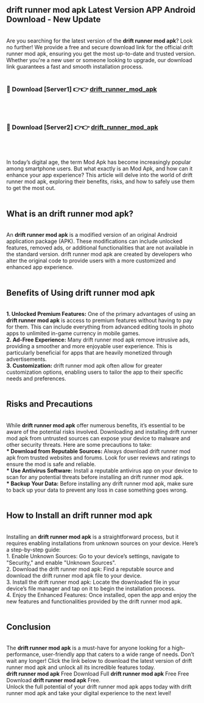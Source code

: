 ## drift runner mod apk Latest Version APP Android Download - New Update
<br>
Are you searching for the latest version of the <strong>drift runner mod apk</strong>? Look no further! We provide a free and secure download link for the official drift runner mod apk, ensuring you get the most up-to-date and trusted version. Whether you're a new user or someone looking to upgrade, our download link guarantees a fast and smooth installation process.
<br>
<br>
<h3>🔴 Download [Server1] 👉👉 <a href="https://modyolo.store/drift+runner+mod+apk">drift_runner_mod_apk</a></h3><br>
<br>
<h3>🔴 Download [Server2] 👉👉 <a href="https://modyolo.store/drift+runner+mod+apk">drift_runner_mod_apk</a></h3><br>
<br>
<br>
In today’s digital age, the term Mod Apk has become increasingly popular among smartphone users. But what exactly is an Mod Apk, and how can it enhance your app experience? This article will delve into the world of drift runner mod apk, exploring their benefits, risks, and how to safely use them to get the most out.
<br>
<br>
<h2>What is an drift runner mod apk?</h2>
<br>
An <strong>drift runner mod apk</strong> is a modified version of an original Android application package (APK). These modifications can include unlocked features, removed ads, or additional functionalities that are not available in the standard version. drift runner mod apk are created by developers who alter the original code to provide users with a more customized and enhanced app experience.
<br>
<br>
<h2>Benefits of Using drift runner mod apk</h2>
<br>
<strong> 1. Unlocked Premium Features:</strong> One of the primary advantages of using an <strong>drift runner mod apk</strong> is access to premium features without having to pay for them. This can include everything from advanced editing tools in photo apps to unlimited in-game currency in mobile games.
<br>
<strong> 2. Ad-Free Experience:</strong> Many drift runner mod apk remove intrusive ads, providing a smoother and more enjoyable user experience. This is particularly beneficial for apps that are heavily monetized through advertisements.
<br>
<strong> 3. Customization:</strong> drift runner mod apk often allow for greater customization options, enabling users to tailor the app to their specific needs and preferences.
<br>
<br>
<h2>Risks and Precautions</h2>
<br>
While <strong>drift runner mod apk</strong> offer numerous benefits, it’s essential to be aware of the potential risks involved. Downloading and installing drift runner mod apk from untrusted sources can expose your device to malware and other security threats. Here are some precautions to take:
<br>
<strong> * Download from Reputable Sources:</strong> Always download drift runner mod apk from trusted websites and forums. Look for user reviews and ratings to ensure the mod is safe and reliable.
<br>
<strong> * Use Antivirus Software:</strong> Install a reputable antivirus app on your device to scan for any potential threats before installing an drift runner mod apk.
<br>
<strong> * Backup Your Data:</strong> Before installing any drift runner mod apk, make sure to back up your data to prevent any loss in case something goes wrong.
<br>
<br>
<h2>How to Install an drift runner mod apk</h2>
<br>
Installing an <strong>drift runner mod apk</strong> is a straightforward process, but it requires enabling installations from unknown sources on your device. Here’s a step-by-step guide:
<br>
 1. Enable Unknown Sources: Go to your device’s settings, navigate to "Security," and enable "Unknown Sources".
<br>
 2. Download the drift runner mod apk: Find a reputable source and download the drift runner mod apk file to your device.
<br>
 3. Install the drift runner mod apk: Locate the downloaded file in your device’s file manager and tap on it to begin the installation process.
<br>
 4. Enjoy the Enhanced Features: Once installed, open the app and enjoy the new features and functionalities provided by the drift runner mod apk.
<br>
<br>
<h2><strong>Conclusion</strong></h2>
<br>
The <strong>drift runner mod apk</strong> is a must-have for anyone looking for a high-performance, user-friendly app that caters to a wide range of needs. Don’t wait any longer! Click the link below to download the latest version of drift runner mod apk and unlock all its incredible features today.
<br>
<strong>drift runner mod apk</strong> Free Download Full <strong>drift runner mod apk</strong> Free Free Download <strong>drift runner mod apk</strong> Free.
<br>
Unlock the full potential of your drift runner mod apk apps today with drift runner mod apk and take your digital experience to the next level!